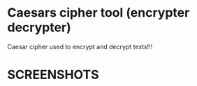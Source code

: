 # Caesars cipher tool (encrypter decrypter)
Caesar cipher used to encrypt and decrypt texts!!!

# SCREENSHOTS

